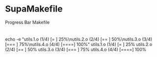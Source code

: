 # SupaMakefile
Progress Bar Makefile

#
echo -e "utils.1.o (1/4) [=   ] 25%\nutils.2.o (2/4) [==  ] 50%\nutils.3.o (3/4) [=== ] 75%\nutils.4.o (4/4) [====] 100%"
utils.1.o (1/4) [=   ] 25%
utils.2.o (2/4) [==  ] 50%
utils.3.o (3/4) [=== ] 75%
utils.4.o (4/4) [====] 100%

